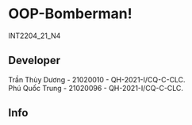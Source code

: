 # OOP-Bomberman!
INT2204_21_N4

## Developer
Trần Thùy Dương - 21020010 - QH-2021-I/CQ-C-CLC. \
Phú Quốc Trung - 21020096 - QH-2021-I/CQ-C-CLC.

## Info 
